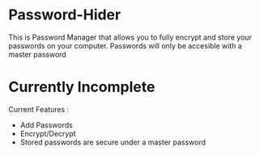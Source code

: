 # Password-Hider
 This is Password Manager that allows you to fully encrypt and store your passwords on your computer. Passwords will only be accesible with a master password


# Currently Incomplete

Current Features :
- Add Passwords
- Encrypt/Decrypt
- Stored passwords are secure under a master password

